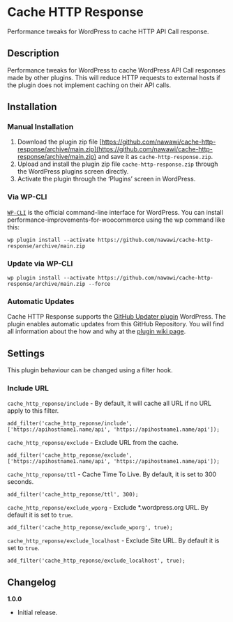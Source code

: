 # Cache HTTP Response
Performance tweaks for WordPress to cache HTTP API Call response.

## Description

Performance tweaks for WordPress to cache WordPress API Call responses made by other plugins. This will reduce HTTP requests to external hosts if the plugin does not implement caching on their API calls.

## Installation

### Manual Installation

1. Download the plugin zip file [https://github.com/nawawi/cache-http-response/archive/main.zip](https://github.com/nawawi/cache-http-response/archive/main.zip) and save it as `cache-http-response.zip`.
1. Upload and install the plugin zip file `cache-http-response.zip` through the WordPress plugins screen directly.
2. Activate the plugin through the ‘Plugins’ screen in WordPress.

### Via WP-CLI
[`WP-CLI`](http://wp-cli.org/) is the official command-line interface for WordPress. You can install performance-improvements-for-woocommerce using the wp command like this:

```wp plugin install --activate https://github.com/nawawi/cache-http-response/archive/main.zip```

### Update via WP-CLI
```wp plugin install --activate https://github.com/nawawi/cache-http-response/archive/main.zip --force```

### Automatic Updates
Cache HTTP Response supports the [GitHub Updater plugin](https://github.com/afragen/github-updater) WordPress. The plugin enables automatic updates from this GitHub Repository. You will find all information about the how and why at the [plugin wiki page](https://github.com/afragen/github-updater/wiki).

## Settings

This plugin behaviour can be changed using a filter hook.

### Include URL
`cache_http_reponse/include` - By default, it will cache all URL if no URL apply to this filter.

```
add_filter('cache_http_reponse/include', ['https://apihostname1.name/api', 'https://apihostname1.name/api']);
```

`cache_http_reponse/exclude` - Exclude URL from the cache.

```
add_filter('cache_http_reponse/exclude', ['https://apihostname1.name/api', 'https://apihostname1.name/api']);
```

`cache_http_reponse/ttl` - Cache Time To Live. By default, it is set to 300 seconds.

```
add_filter('cache_http_reponse/ttl', 300);
```

`cache_http_reponse/exclude_wporg` - Exclude *.wordpress.org URL. By default it is set to `true`.

```
add_filter('cache_http_reponse/exclude_wporg', true);
```

`cache_http_reponse/exclude_localhost` - Exclude Site URL. By default it is set to `true`.

```
add_filter('cache_http_reponse/exclude_localhost', true);
```

## Changelog

**1.0.0**
* Initial release.
